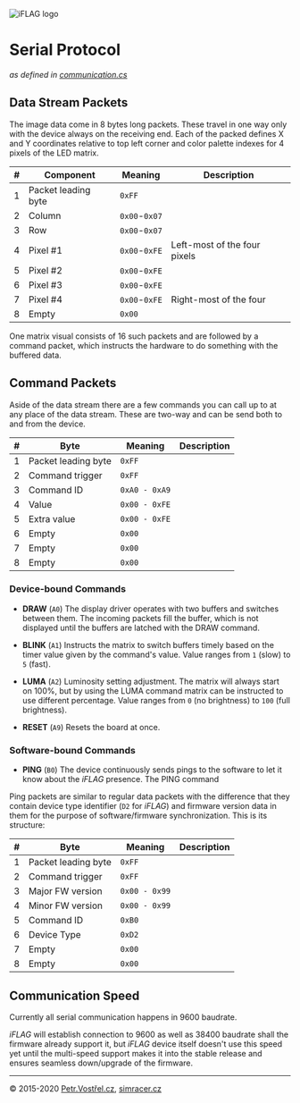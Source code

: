 ![iFLAG logo](http://simracer.cz/iracing/iFlag-logo/logo-full.svg)

Serial Protocol
===============
_as defined in [communication.cs](../iFlag/communication.cs)_


Data Stream Packets
-------------------

The image data come in 8 bytes long packets. These travel in one way only with the device always on the receiving end. Each of the packed defines X and Y coordinates relative to top left corner and color palette indexes for 4 pixels of the LED matrix.

| # | Component           | Meaning       | Description |
| - | ------------------- | ------------- | ----------- |
| 1 | Packet leading byte | `0xFF`        |
| 2 | Column              | `0x00`-`0x07` |
| 3 | Row                 | `0x00`-`0x07` |
| 4 | Pixel #1            | `0x00`-`0xFE` | Left-most of the four pixels |
| 5 | Pixel #2            | `0x00`-`0xFE` |
| 6 | Pixel #3            | `0x00`-`0xFE` |
| 7 | Pixel #4            | `0x00`-`0xFE` | Right-most of the four |
| 8 | Empty               | `0x00`        |

One matrix visual consists of 16 such packets and are followed by a command packet, which instructs the hardware to do something with the buffered data.


Command Packets
---------------

Aside of the data stream there are a few commands you can call up to at any place of the data stream. These are two-way and can be send both to and from the device.

| # | Byte                | Meaning       | Description |
| - | ------------------- | ------------- | ----------- |
| 1 | Packet leading byte | `0xFF`        |
| 2 | Command trigger     | `0xFF`        |
| 3 | Command ID          | `0xA0 - 0xA9` |
| 4 | Value               | `0x00 - 0xFE` |
| 5 | Extra value         | `0x00 - 0xFE` |
| 6 | Empty               | `0x00`        |
| 7 | Empty               | `0x00`        |
| 8 | Empty               | `0x00`        |


### Device-bound Commands

- __DRAW__ (`A0`)
The display driver operates with two buffers and switches between them. The incoming packets fill the buffer, which is not displayed until the buffers are latched with the DRAW command.

- __BLINK__ (`A1`)
Instructs the matrix to switch buffers timely based on the timer value given by the command's value. Value ranges from `1` (slow) to `5` (fast).

- __LUMA__ (`A2`)
Luminosity setting adjustment. The matrix will always start on 100%, but by using the LUMA command matrix can be instructed to use different percentage. Value ranges from `0` (no brightness) to `100` (full brightness).

- __RESET__ (`A9`)
Resets the board at once.


### Software-bound Commands

- __PING__ (`B0`)
The device continuously sends pings to the software to let it know about the _iFLAG_ presence. The PING command 

Ping packets are similar to regular data packets with the difference that they contain device type identifier (`D2` for _iFLAG_) and firmware version data in them for the purpose of software/firmware synchronization. This is its structure:

| # | Byte                | Meaning       | Description |
| - | ------------------- | ------------- | ----------- |
| 1 | Packet leading byte | `0xFF`        |
| 2 | Command trigger     | `0xFF`        |
| 3 | Major FW version    | `0x00 - 0x99` | 
| 4 | Minor FW version    | `0x00 - 0x99` |
| 5 | Command ID          | `0xB0`        |
| 6 | Device Type         | `0xD2`        |
| 7 | Empty               | `0x00`        |
| 8 | Empty               | `0x00`        |


Communication Speed
-------------------

Currently all serial communication happens in 9600 baudrate.

_iFLAG_ will establish connection to 9600 as well as 38400 baudrate shall the firmware already support it, but _iFLAG_ device itself doesn't use this speed yet until the multi-speed support makes it into the stable release and ensures seamless down/upgrade of the firmware.







---
© 2015-2020
[Petr.Vostřel.cz](http://petr.vostrel.cz),
[simracer.cz](http://simracer.cz)
